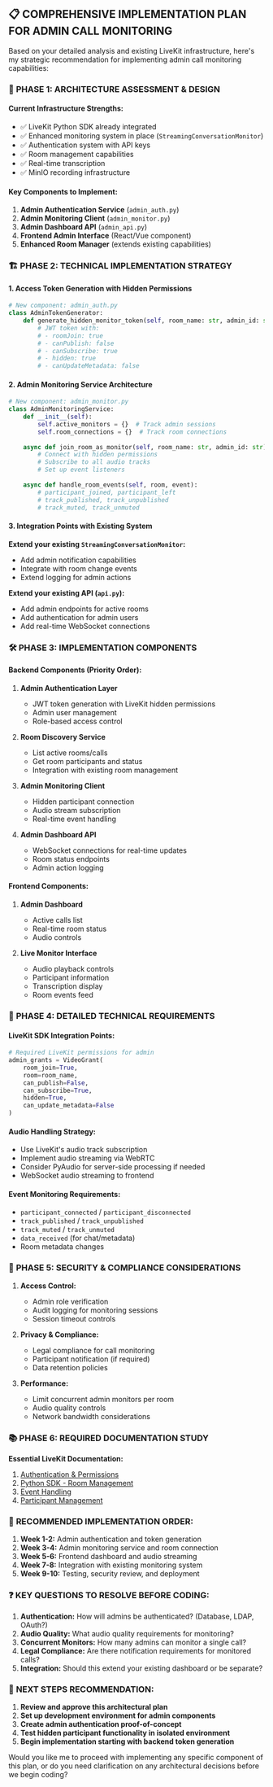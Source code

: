 ## 📋 COMPREHENSIVE IMPLEMENTATION PLAN FOR ADMIN CALL MONITORING

Based on your detailed analysis and existing LiveKit infrastructure, here's my strategic recommendation for implementing admin call monitoring capabilities:

### 🎯 **PHASE 1: ARCHITECTURE ASSESSMENT & DESIGN**

#### **Current Infrastructure Strengths:**
- ✅ LiveKit Python SDK already integrated
- ✅ Enhanced monitoring system in place (`StreamingConversationMonitor`)
- ✅ Authentication system with API keys
- ✅ Room management capabilities
- ✅ Real-time transcription
- ✅ MinIO recording infrastructure

#### **Key Components to Implement:**

1. **Admin Authentication Service** (`admin_auth.py`)
2. **Admin Monitoring Client** (`admin_monitor.py`) 
3. **Admin Dashboard API** (`admin_api.py`)
4. **Frontend Admin Interface** (React/Vue component)
5. **Enhanced Room Manager** (extends existing capabilities)

### 🏗️ **PHASE 2: TECHNICAL IMPLEMENTATION STRATEGY**

#### **1. Access Token Generation with Hidden Permissions**
```python
# New component: admin_auth.py
class AdminTokenGenerator:
    def generate_hidden_monitor_token(self, room_name: str, admin_id: str):
        # JWT token with:
        # - roomJoin: true
        # - canPublish: false  
        # - canSubscribe: true
        # - hidden: true
        # - canUpdateMetadata: false
```

#### **2. Admin Monitoring Service Architecture**
```python
# New component: admin_monitor.py
class AdminMonitoringService:
    def __init__(self):
        self.active_monitors = {}  # Track admin sessions
        self.room_connections = {}  # Track room connections
        
    async def join_room_as_monitor(self, room_name: str, admin_id: str):
        # Connect with hidden permissions
        # Subscribe to all audio tracks
        # Set up event listeners
        
    async def handle_room_events(self, room, event):
        # participant_joined, participant_left
        # track_published, track_unpublished
        # track_muted, track_unmuted
```

#### **3. Integration Points with Existing System**

**Extend your existing `StreamingConversationMonitor`:**
- Add admin notification capabilities
- Integrate with room change events
- Extend logging for admin actions

**Extend your existing API (`api.py`):**
- Add admin endpoints for active rooms
- Add authentication for admin users
- Add real-time WebSocket connections

### 🛠️ **PHASE 3: IMPLEMENTATION COMPONENTS**

#### **Backend Components (Priority Order):**

1. **Admin Authentication Layer**
   - JWT token generation with LiveKit hidden permissions
   - Admin user management
   - Role-based access control

2. **Room Discovery Service**
   - List active rooms/calls
   - Get room participants and status
   - Integration with existing room management

3. **Admin Monitoring Client**
   - Hidden participant connection
   - Audio stream subscription
   - Real-time event handling

4. **Admin Dashboard API**
   - WebSocket connections for real-time updates
   - Room status endpoints
   - Admin action logging

#### **Frontend Components:**

1. **Admin Dashboard**
   - Active calls list
   - Real-time room status
   - Audio controls

2. **Live Monitor Interface**
   - Audio playback controls
   - Participant information
   - Transcription display
   - Room events feed

### 🔧 **PHASE 4: DETAILED TECHNICAL REQUIREMENTS**

#### **LiveKit SDK Integration Points:**

```python
# Required LiveKit permissions for admin
admin_grants = VideoGrant(
    room_join=True,
    room=room_name,
    can_publish=False,
    can_subscribe=True,
    hidden=True,
    can_update_metadata=False
)
```

#### **Audio Handling Strategy:**
- Use LiveKit's audio track subscription
- Implement audio streaming via WebRTC
- Consider PyAudio for server-side processing if needed
- WebSocket audio streaming to frontend

#### **Event Monitoring Requirements:**
- `participant_connected` / `participant_disconnected`
- `track_published` / `track_unpublished`
- `track_muted` / `track_unmuted`
- `data_received` (for chat/metadata)
- Room metadata changes

### 🚦 **PHASE 5: SECURITY & COMPLIANCE CONSIDERATIONS**

1. **Access Control:**
   - Admin role verification
   - Audit logging for monitoring sessions
   - Session timeout controls

2. **Privacy & Compliance:**
   - Legal compliance for call monitoring
   - Participant notification (if required)
   - Data retention policies

3. **Performance:**
   - Limit concurrent admin monitors per room
   - Audio quality controls
   - Network bandwidth considerations

### 📚 **PHASE 6: REQUIRED DOCUMENTATION STUDY**

**Essential LiveKit Documentation:**
1. [Authentication & Permissions](https://docs.livekit.io/home/get-started/authentication/)
2. [Python SDK - Room Management](https://docs.livekit.io/reference/python/livekit/rtc/room.html)
3. [Event Handling](https://docs.livekit.io/home/client/events/)
4. [Participant Management](https://docs.livekit.io/home/server/managing-participants/)

### 🎯 **RECOMMENDED IMPLEMENTATION ORDER:**

1. **Week 1-2:** Admin authentication and token generation
2. **Week 3-4:** Admin monitoring service and room connection
3. **Week 5-6:** Frontend dashboard and audio streaming
4. **Week 7-8:** Integration with existing monitoring system
5. **Week 9-10:** Testing, security review, and deployment

### ❓ **KEY QUESTIONS TO RESOLVE BEFORE CODING:**

1. **Authentication:** How will admins be authenticated? (Database, LDAP, OAuth?)
2. **Audio Quality:** What audio quality requirements for monitoring?
3. **Concurrent Monitors:** How many admins can monitor a single call?
4. **Legal Compliance:** Are there notification requirements for monitored calls?
5. **Integration:** Should this extend your existing dashboard or be separate?

### 🎪 **NEXT STEPS RECOMMENDATION:**

1. **Review and approve this architectural plan**
2. **Set up development environment for admin components**
3. **Create admin authentication proof-of-concept**
4. **Test hidden participant functionality in isolated environment**
5. **Begin implementation starting with backend token generation**

Would you like me to proceed with implementing any specific component of this plan, or do you need clarification on any architectural decisions before we begin coding?